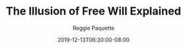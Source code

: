 ---
layout: post
title: The Illusion of Free Will Explained
description: Arguments for determinishm vs free will and why it matters.
date: '2019-12-13T06:30:00-08:00'
categories: [philosophy]
category: [all]
slug: /free-will-illusion
image: /assets/images/free-will.jpeg
image-alt: Sam Harris on free will
author: Reggie Paquette
post-id: 29
seo:
    date_modified: '2019-12-13T06:30:00-08:00'
---